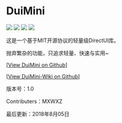 # DuiMini

![](https://img.shields.io/badge/Status-dev-lightgrey.svg) ![](https://img.shields.io/badge/License-MIT-red.svg) ![](https://img.shields.io/badge/Language-C%2B%2B-brightgreen.svg) ![](https://img.shields.io/badge/Version-1.0-blue.svg)

这是一个基于MIT开源协议的轻量级DirectUI库。

抛弃繁杂的功能，只追求轻量、快速与实用~

\[[View DuiMini on Github](https://github.com/MXWXZ/DuiMini)\]

\[[View DuiMini-Wiki on Github](https://github.com/MXWXZ/DuiMini-wiki)\]   
  


版本号：1.0

Contributers：MXWXZ

最后更新：2018年8月05日

